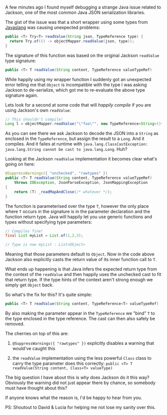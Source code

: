 A few minutes ago I found myself debugging a strange Java issue related
to Jackson, one of the most common Java JSON serialization libraries.

The gist of the issue was that a short wrapper using some types from
[Javaslang](http://www.javaslang.io/) was causing unexpected problems:

```java
public <T> Try<T> readValue(String json, TypeReference type) {
  return Try.of(() -> objectMapper.readValue(json, type));
}
```

The signature of this function was based on the original Jackson
`readValue` type signature:

```java
public <T> T readValue(String content, TypeReference valueTypeRef)
```

While happily using my wrapper function I suddenly got an unexpected
error telling me that `Object` is incompatible with the type I was
asking Jackson to de-serialize, which got me to re-evaluate the above
type signature again.

Lets look for a second at some code that will *happily compile* if you
are using Jackson\'s own `readValue`:

```java
// This shouldn't compile!
Long l = objectMapper.readValue("\"foo\"", new TypeReference<String>(){});
```

As you can see there we ask Jackson to decode the JSON into a `String`
as enclosed in the `TypeReference`, but assign the result to a `Long`.
And it compiles. And it failes at runtime with
`java.lang.ClassCastException: java.lang.String cannot be cast to java.lang.Long`.
Huh?

Looking at the Jackson `readValue` implementation it becomes clear
what\'s going on here:

```java
@SuppressWarnings({ "unchecked", "rawtypes" })
public <T> T readValue(String content, TypeReference valueTypeRef)
    throws IOException, JsonParseException, JsonMappingException
{
    return (T) _readMapAndClose(/* whatever */);
}
```

The function is parameterised over the type `T`, however the only place
where `T` occurs in the signature is in the parameter declaration and
the function return type. Java will happily let you use generic
functions and types without specifying type parameters:

```java
// Compiles fine!
final List myList = List.of(1,2,3);

// Type is now myList : List<Object>
```

Meaning that those parameters default to `Object`. Now in the code above
Jackson also explicitly casts the return value of its inner function
call to `T`.

What ends up happening is that Java infers the expected return type from
the context of the `readValue` and then happily uses the unchecked cast
to fit that return type. If the type hints of the context aren\'t strong
enough we simply get `Object` back.

So what\'s the fix for this? It\'s quite simple:

```java
public <T> T readValue(String content, TypeReference<T> valueTypeRef)
```

By also making the parameter appear in the `TypeReference` we \"bind\"
`T` to the type enclosed in the type reference. The cast can then also
safely be removed.

The cherries on top of this are:

1.  `@SuppressWarnings({ "rawtypes" })` explicitly disables a
    warning that would\'ve caught this

2.  the `readValue` implementation using the less powerful `Class`
    class to carry the type parameter does this correctly: `public <T>
    T readValue(String content, Class<T> valueType)`

The big question I have about this is *why* does Jackson do it this way?
Obviously the warning did not just appear there by chance, so somebody
must have thought about this?

If anyone knows what the reason is, I\'d be happy to hear from you.

PS: Shoutout to David & Lucia for helping me not lose my sanity over
this.
